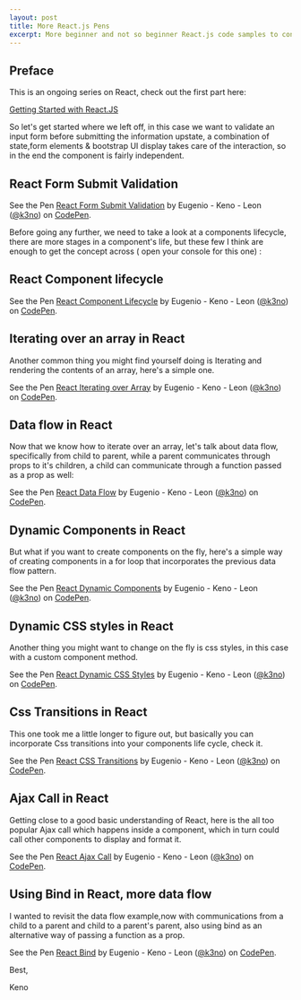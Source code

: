 ```yaml
---
layout: post
title: More React.js Pens
excerpt: More beginner and not so beginner React.js code samples to continue learning.
---
```


<h2><b>Preface</b></h2>

This is an ongoing series on React, check out the first part here:

[Getting Started with React.JS](/Getting-Started-With-ReactJs)

So let's get started where we left off, in this case we want to validate an input form before submitting the information upstate, a combination of state,form elements & bootstrap UI display takes care of the interaction, so in the end the component is fairly independent.

<h2><b>React Form Submit Validation</b></h2>

<p data-height="340" data-theme-id="0" data-slug-hash="KMdMpq" data-default-tab="js,result" data-user="k3no" data-embed-version="2" class="codepen">See the Pen <a href="http://codepen.io/k3no/pen/KMdMpq/">React Form Submit Validation</a> by Eugenio - Keno -  Leon (<a href="http://codepen.io/k3no">@k3no</a>) on <a href="http://codepen.io">CodePen</a>.</p>
<script async src="//assets.codepen.io/assets/embed/ei.js"></script>

Before going any further, we need to take a look at a components lifecycle, there are more stages in a component's life, but these few I think are enough to get the concept across ( open your console for this one) :

<h2><b>React Component lifecycle</b></h2>

<p data-height="340" data-theme-id="0" data-slug-hash="xOZGaP" data-default-tab="js,result" data-user="k3no" data-embed-version="2" class="codepen">See the Pen <a href="http://codepen.io/k3no/pen/xOZGaP/">React Component Lifecycle</a> by Eugenio - Keno -  Leon (<a href="http://codepen.io/k3no">@k3no</a>) on <a href="http://codepen.io">CodePen</a>.</p>
<script async src="//assets.codepen.io/assets/embed/ei.js"></script>


<h2><b>Iterating over an array in React</b></h2>

Another common thing you might find yourself doing is Iterating and rendering the contents of an array, here's a simple one.

<p data-height="340" data-theme-id="0" data-slug-hash="YWwEWg" data-default-tab="js,result" data-user="k3no" data-embed-version="2" class="codepen">See the Pen <a href="http://codepen.io/k3no/pen/YWwEWg/">React  Iterating over Array</a> by Eugenio - Keno -  Leon (<a href="http://codepen.io/k3no">@k3no</a>) on <a href="http://codepen.io">CodePen</a>.</p>
<script async src="//assets.codepen.io/assets/embed/ei.js"></script>

<h2><b>Data flow in React</b></h2>

Now that we know how to iterate over an array, let's talk about data flow, specifically from child to parent, while a parent communicates through props to it's children, a child can communicate through a function passed as a prop as well:

<p data-height="340" data-theme-id="0" data-slug-hash="vKLvPm" data-default-tab="js,result" data-user="k3no" data-embed-version="2" class="codepen">See the Pen <a href="http://codepen.io/k3no/pen/vKLvPm/">React  Data Flow</a> by Eugenio - Keno -  Leon (<a href="http://codepen.io/k3no">@k3no</a>) on <a href="http://codepen.io">CodePen</a>.</p>
<script async src="//assets.codepen.io/assets/embed/ei.js"></script>


<h2><b>Dynamic Components in React</b></h2>

But what if you want to create components on the fly, here's a simple way of creating components in a for loop that incorporates the previous data flow pattern.

<p data-height="340" data-theme-id="0" data-slug-hash="QENwbq" data-default-tab="js,result" data-user="k3no" data-embed-version="2" class="codepen">See the Pen <a href="http://codepen.io/k3no/pen/QENwbq/">React  Dynamic Components</a> by Eugenio - Keno -  Leon (<a href="http://codepen.io/k3no">@k3no</a>) on <a href="http://codepen.io">CodePen</a>.</p>
<script async src="//assets.codepen.io/assets/embed/ei.js"></script>


<h2><b>Dynamic CSS styles in React</b></h2>

Another thing you might want to change on the fly is css styles, in this case with a custom component method.

<p data-height="340" data-theme-id="0" data-slug-hash="gMrKbX" data-default-tab="js,result" data-user="k3no" data-embed-version="2" class="codepen">See the Pen <a href="http://codepen.io/k3no/pen/gMrKbX/">React  Dynamic CSS Styles</a> by Eugenio - Keno -  Leon (<a href="http://codepen.io/k3no">@k3no</a>) on <a href="http://codepen.io">CodePen</a>.</p>
<script async src="//assets.codepen.io/assets/embed/ei.js"></script>


<h2><b>Css Transitions in React</b></h2>

This one took me a little longer to figure out, but basically you can incorporate Css transitions into your components life cycle, check it.

<p data-height="340" data-theme-id="0" data-slug-hash="vKKJmY" data-default-tab="js,result" data-user="k3no" data-embed-version="2" class="codepen">See the Pen <a href="http://codepen.io/k3no/pen/vKKJmY/">React  CSS Transitions</a> by Eugenio - Keno -  Leon (<a href="http://codepen.io/k3no">@k3no</a>) on <a href="http://codepen.io">CodePen</a>.</p>
<script async src="//assets.codepen.io/assets/embed/ei.js"></script>


<h2><b>Ajax Call in React</b></h2>

Getting close to a good basic understanding of React, here is the all too popular Ajax call which happens inside a component, which in turn could call other components to display and format it.

<p data-height="340" data-theme-id="0" data-slug-hash="bewEpE" data-default-tab="js,result" data-user="k3no" data-embed-version="2" class="codepen">See the Pen <a href="http://codepen.io/k3no/pen/bewEpE/">React Ajax Call</a> by Eugenio - Keno -  Leon (<a href="http://codepen.io/k3no">@k3no</a>) on <a href="http://codepen.io">CodePen</a>.</p>
<script async src="//assets.codepen.io/assets/embed/ei.js"></script>


<h2><b>Using Bind in React, more data flow</b></h2>

I wanted to revisit the data flow example,now with communications from a child to a parent and child to a parent's parent, also using bind as an alternative way of passing a function as a prop.

<p data-height="340" data-theme-id="0" data-slug-hash="NrRpJg" data-default-tab="js,result" data-user="k3no" data-embed-version="2" class="codepen">See the Pen <a href="http://codepen.io/k3no/pen/NrRpJg/">React Bind</a> by Eugenio - Keno -  Leon (<a href="http://codepen.io/k3no">@k3no</a>) on <a href="http://codepen.io">CodePen</a>.</p>
<script async src="//assets.codepen.io/assets/embed/ei.js"></script>

Best,

Keno
